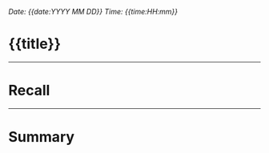 *Date: {{date:YYYY MM DD}} Time: {{time:HH:mm}}*

# {{title}}





---
# Recall







---
# Summary


